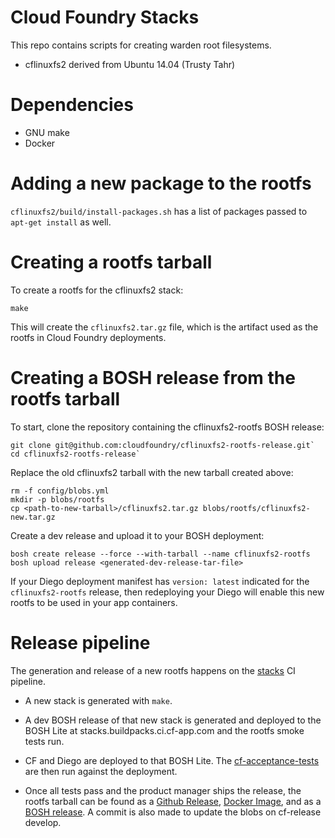 Cloud Foundry Stacks
====================

This repo contains scripts for creating warden root filesystems.

* cflinuxfs2 derived from Ubuntu 14.04 (Trusty Tahr)

# Dependencies

* GNU make
* Docker

# Adding a new package to the rootfs

`cflinuxfs2/build/install-packages.sh` has a list of packages passed to `apt-get install` as well.

# Creating a rootfs tarball

To create a rootfs for the cflinuxfs2 stack:

```shell
make
```

This will create the `cflinuxfs2.tar.gz` file, which is the artifact used as the rootfs in Cloud Foundry deployments.

# Creating a BOSH release from the rootfs tarball

To start, clone the repository containing the cflinuxfs2-rootfs BOSH release:

```shell
git clone git@github.com:cloudfoundry/cflinuxfs2-rootfs-release.git`
cd cflinuxfs2-rootfs-release`
```

Replace the old cflinuxfs2 tarball with the new tarball created above:

```shell
rm -f config/blobs.yml
mkdir -p blobs/rootfs
cp <path-to-new-tarball>/cflinuxfs2.tar.gz blobs/rootfs/cflinuxfs2-new.tar.gz
```

Create a dev release and upload it to your BOSH deployment:

```shell
bosh create release --force --with-tarball --name cflinuxfs2-rootfs
bosh upload release <generated-dev-release-tar-file>
```

If your Diego deployment manifest has `version: latest` indicated for the `cflinuxfs2-rootfs` release, then redeploying your Diego will enable this new rootfs to be used in your app containers.


# Release pipeline

The generation and release of a new rootfs happens on the [stacks](https://buildpacks.ci.cf-app.com/pipelines/stacks) CI pipeline.

* A new stack is generated with `make`.

* A dev BOSH release of that new stack is generated and deployed to the BOSH Lite at stacks.buildpacks.ci.cf-app.com and the rootfs smoke tests run.

* CF and Diego are deployed to that BOSH Lite. The [cf-acceptance-tests](https://github.com/cloudfoundry/cf-acceptance-tests) are then run against the deployment.

* Once all tests pass and the product manager ships the release, the rootfs tarball can be found as a [Github Release](https://github.com/cloudfoundry/stacks/releases), [Docker Image](https://registry.hub.docker.com/u/cloudfoundry/cflinuxfs2/), and as a [BOSH release](https://github.com/cloudfoundry/cflinuxfs2-rootfs-release). A commit is also made to update the blobs on cf-release develop.